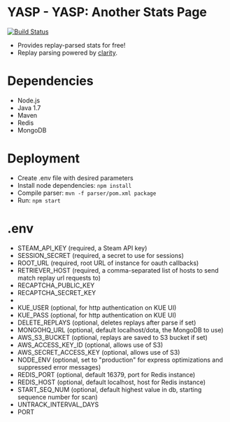 YASP - YASP: Another Stats Page
====
[![Build Status](https://travis-ci.org/yasp-dota/yasp.svg)](https://travis-ci.org/yasp-dota/yasp)  

* Provides replay-parsed stats for free!  
* Replay parsing powered by [clarity](https://github.com/skadistats/clarity).  

Dependencies
====
* Node.js
* Java 1.7
* Maven
* Redis
* MongoDB

Deployment
====
* Create .env file with desired parameters
* Install node dependencies: `npm install`
* Compile parser: `mvn -f parser/pom.xml package`
* Run: `npm start`

.env
====
* STEAM_API_KEY (required, a Steam API key)
* SESSION_SECRET (required, a secret to use for sessions)
* ROOT_URL (required, root URL of instance for oauth callbacks)
* RETRIEVER_HOST (required, a comma-separated list of hosts to send match replay url requests to)
* RECAPTCHA_PUBLIC_KEY
* RECAPTCHA_SECRET_KEY
* 
* KUE_USER (optional, for http authentication on KUE UI)
* KUE_PASS (optional, for http authentication on KUE UI)
* DELETE_REPLAYS (optional, deletes replays after parse if set)
* MONGOHQ_URL (optional, default localhost/dota, the MongoDB to use)
* AWS_S3_BUCKET (optional, replays are saved to S3 bucket if set)
* AWS_ACCESS_KEY_ID (optional, allows use of S3)
* AWS_SECRET_ACCESS_KEY (optional, allows use of S3)
* NODE_ENV (optional, set to "production" for express optimizations and suppressed error messages)
* REDIS_PORT (optional, default 16379, port for Redis instance)
* REDIS_HOST (optional, default localhost, host for Redis instance)
* START_SEQ_NUM (optional, default highest value in db, starting sequence number for scan)
* UNTRACK_INTERVAL_DAYS
* PORT